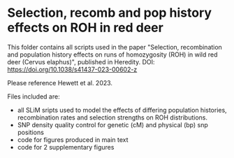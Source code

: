 # Selection, recomb and pop history effects on ROH in red deer #
This folder contains all scripts used in the paper "Selection, recombination and population history effects on runs of homozygosity (ROH) in wild red deer (Cervus elaphus)", published in Heredity. DOI: https://doi.org/10.1038/s41437-023-00602-z 

Please reference Hewett et al. 2023. 

Files included are:
- all SLiM sripts used to model the effects of differing population histories, recombination rates and selection strengths on ROH distributions.
- SNP density quality control for genetic (cM) and physical (bp) snp positions
- code for figures produced in main text
- code for 2 supplementary figures 
